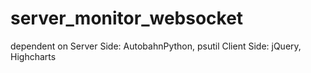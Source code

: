 server_monitor_websocket
========================
dependent on
  Server Side: AutobahnPython, psutil
  Client Side: jQuery, Highcharts
